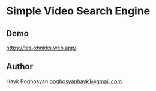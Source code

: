 # Simple Video Search Engine

## Demo

https://tes-xhnkks.web.app/

## Author

Hayk Poghosyan
poghosyanhayk1@gmail.com
